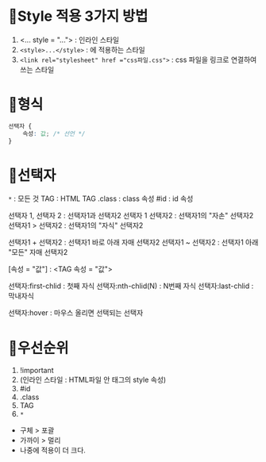 # 🦄Style 적용 3가지 방법
1. <... style = "..."> : 인라인 스타일
2. `<style>...</style>` : <head>에 적용하는 스타일
3. `<link rel="stylesheet" href ="css파일.css">` : css 파일을 링크로 연결하여 쓰는 스타일

# 🦄형식
```css
선택자 {
    속성: 값; /* 선언 */
}
```

# 🦄선택자

`*`           : 모든 것
TAG         : HTML TAG
.class      : class 속성
#id         : id 속성

선택자 1, 선택자 2  : 선택자1과 선택자2
선택자 1 선택자2    : 선택자1의 "자손" 선택자2
선택자1 > 선택자2   : 선택자1의 "자식" 선택자2

선택자1 + 선택자2   : 선택자1 바로 아래 자매 선택자2
선택자1 ~ 선택자2   : 선택자1 아래 "모든" 자매 선택자2

[속성 = "값"]       : <TAG 속성 = "값"></TAG>

선택자:first-chlid    : 첫째 자식
선택자:nth-chlid(N)     : N번째 자식
선택자:last-chlid     : 막내자식

선택자:hover          : 마우스 올리면 선택되는 선택자


# 🦄우선순위
1. !important
2. (인라인 스타일 : HTML파일 안 태그의 style 속성)
3. #id
4. .class
5. TAG
6. `*`
- 구체 > 포괄
- 가까이 > 멀리
- 나중에 적용이 더 크다.